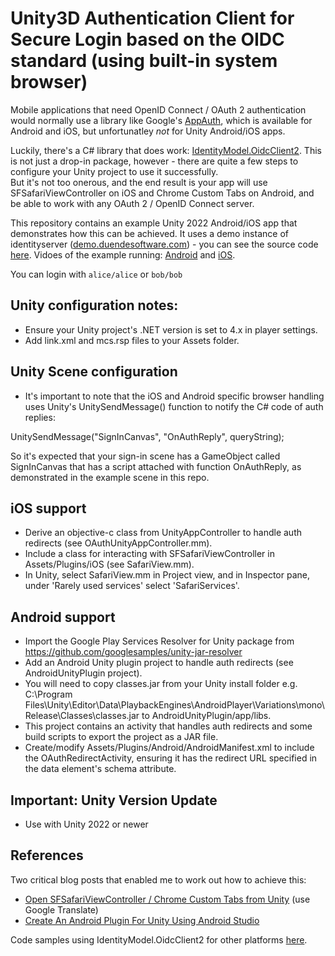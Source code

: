 # Unity3D Authentication Client for Secure Login based on the OIDC standard (using built-in system browser)

Mobile applications that need OpenID Connect / OAuth 2 authentication would normally use a library like Google's [AppAuth](https://github.com/openid/AppAuth-Android), which is available for Android and iOS, but unfortunatley *not* for Unity Android/iOS apps.

Luckily, there's a C# library that does work: [IdentityModel.OidcClient2](https://github.com/IdentityModel/IdentityModel.OidcClient2).  This is not just a drop-in package, however - there are quite a few steps to configure your Unity project to use it successfully.  
But it's not too onerous, and the end result is your app will use SFSafariViewController on iOS and Chrome Custom Tabs on Android, and be able to work with any OAuth 2 / OpenID Connect server.

This repository contains an example Unity 2022 Android/iOS app that demonstrates how this can be achieved.  It uses a demo instance of identityserver ([demo.duendesoftware.com](https://demo.duendesoftware.com/)) - you can see the source code [here](https://github.com/IdentityServer/IdentityServer4.Demo). Vidoes of the example running: [Android](https://codenature.info/pub/unityauth/android-identitymodel-unity-sample.mp4) and [iOS](https://codenature.info/pub/unityauth/iphone-identitymodel-unity-sample.mp4).

You can login with `alice/alice` or `bob/bob`

## Unity configuration notes:

* Ensure your Unity project's .NET version is set to 4.x in player settings.
* Add link.xml and mcs.rsp files to your Assets folder.

## Unity Scene configuration

* It's important to note that the iOS and Android specific browser handling uses Unity's UnitySendMessage() function to notify the C# code of auth replies:

UnitySendMessage("SignInCanvas", "OnAuthReply", queryString);

So it's expected that your sign-in scene has a GameObject called SignInCanvas that has a script attached with  function OnAuthReply, as demonstrated in the example scene in this repo.

## iOS support

* Derive an objective-c class from UnityAppController to handle auth redirects (see OAuthUnityAppController.mm).
* Include a class for interacting with SFSafariViewController in Assets/Plugins/iOS (see SafariView.mm).
* In Unity, select SafariView.mm in Project view, and in Inspector pane, under 'Rarely used services' select 'SafariServices'.

## Android support

* Import the Google Play Services Resolver for Unity package from https://github.com/googlesamples/unity-jar-resolver
* Add an Android Unity plugin project to handle auth redirects (see AndroidUnityPlugin project).
* You will need to copy classes.jar from your Unity install folder e.g. C:\Program Files\Unity\Editor\Data\PlaybackEngines\AndroidPlayer\Variations\mono\Release\Classes\classes.jar to AndroidUnityPlugin/app/libs.
* This project contains an activity that handles auth redirects and some build scripts to export the project as a JAR file.
* Create/modify Assets/Plugins/Android/AndroidManifest.xml to include the OAuthRedirectActivity, ensuring it has the redirect URL specified in the data element's schema attribute.

## Important: Unity Version Update

* Use with Unity 2022 or newer

## References

Two critical blog posts that enabled me to work out how to achieve this:

* [Open SFSafariViewController / Chrome Custom Tabs from Unity](https://qiita.com/lucifuges/items/b17d602417a9a249689f) (use Google Translate)
* [Create An Android Plugin For Unity Using Android Studio](http://www.thegamecontriver.com/2015/04/android-plugin-unity-android-studio.html)

Code samples using IdentityModel.OidcClient2 for other platforms [here](https://github.com/IdentityModel/IdentityModel.OidcClient.Samples).
